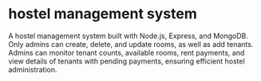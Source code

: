 
# hostel management system

A hostel management system built with Node.js, Express, and MongoDB. Only admins can create, delete, and update rooms, as well as add tenants. Admins can monitor tenant counts, available rooms, rent payments, and view details of tenants with pending payments, ensuring efficient hostel administration.

